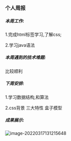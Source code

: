 
### 个人周报

##### 本周工作:

1.完成html标签学习,了解css;

2.学习java语法

##### 本周遇到的技术难题:

比较顺利

##### 下周安排:

1.学习数据结构,和算法

2.css背景 三大特性 盒子模型

##### 成果展示:


![image-20220317131215648](C:\Users\86158\AppData\Roaming\Typora\typora-user-images\image-20220317131215648.png)